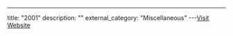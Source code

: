 ---
title: "2001"
description: ""
external_category: "Miscellaneous"
---[Visit Website](https://github.com/ycdxsb/PocOrExp_in_Github/tree/main/2001/README.md)

